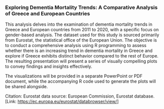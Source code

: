 ### Exploring Dementia Mortality Trends: A Comparative Analysis of Greece and European Countries

This analysis delves into the examination of dementia mortality trends in Greece and European countries from 2011 to 2020, with a specific focus on gender-based analysis.
The dataset used for this study is sourced primarily from Eurostat, the statistical office of the European Union. 
The objective is to conduct a comprehensive analysis using R programming to assess whether there is an increasing trend in dementia mortality 
in Greece and explore if Greece exhibits distinct behavior compared to the rest of Europe. 
The resulting presentation will present a series of visually compelling plots to convey findings and insights effectively.

The visualizations will be provided in a separate PowerPoint or PDF document, while the accompanying R code used to generate the plots will be shared alongside.

Citation: Eurostat data source: European Commission, Eurostat database. [Link: https://ec.europa.eu/eurostat/databrowser/view/]
